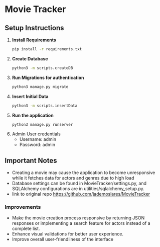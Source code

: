 # Movie Tracker

## Setup Instructions

1. **Install Requirements**
   ```bash
   pip install -r requirements.txt
   ```
2. **Create Database**
   ```bash
   python3 -m scripts.createDB
   ```
3. **Run Migrations for authentication**
   ```bash
   python3 manage.py migrate
   ```
4. **Insert Initial Data**
   ```bash
   python3 -m scripts.insertData
   ```
5. **Run the application**
   ```bash
   python3 manage.py runserver
   ```
6. Admin User credentials
   - Username: admin
   - Password: admin

## Important Notes

- Creating a movie may cause the application to become unresponsive while it fetches data for actors and genres due to high load
- Database settings can be found in MovieTracker/settings.py, and SQLAlchemy configurations are in utilities/sqlalchemy_setup.py.
- link to original repo https://github.com/jademoslares/MovieTracker

### Improvements

- Make the movie creation process responsive by returning JSON responses or implementing a search feature for actors instead of a complete list.
- Enhance visual validations for better user experience.
- Improve overall user-friendliness of the interface

